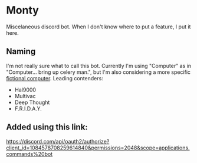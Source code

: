 # Monty
Miscelaneous discord bot. When I don't know where to put a feature, I put it here.

## Naming
I'm not really sure what to call this bot. Currently I'm using "Computer" as in "Computer... bring up celery man.", but I'm also considering a more specific [fictional computer](https://en.wikipedia.org/wiki/List_of_fictional_computers). Leading contenders:

* Hal9000
* Multivac
* Deep Thought
* F.R.I.D.A.Y.


## Added using this link:
https://discord.com/api/oauth2/authorize?client_id=1084578708259614840&permissions=2048&scope=applications.commands%20bot
